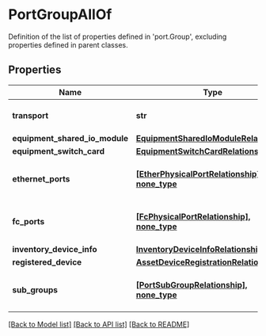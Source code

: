 # PortGroupAllOf

Definition of the list of properties defined in 'port.Group', excluding properties defined in parent classes.
## Properties
Name | Type | Description | Notes
------------ | ------------- | ------------- | -------------
**transport** | **str** | Type of port group. Values are Eth or Fc. | [optional] [readonly] 
**equipment_shared_io_module** | [**EquipmentSharedIoModuleRelationship**](EquipmentSharedIoModuleRelationship.md) |  | [optional] 
**equipment_switch_card** | [**EquipmentSwitchCardRelationship**](EquipmentSwitchCardRelationship.md) |  | [optional] 
**ethernet_ports** | [**[EtherPhysicalPortRelationship], none_type**](EtherPhysicalPortRelationship.md) | An array of relationships to etherPhysicalPort resources. | [optional] [readonly] 
**fc_ports** | [**[FcPhysicalPortRelationship], none_type**](FcPhysicalPortRelationship.md) | An array of relationships to fcPhysicalPort resources. | [optional] [readonly] 
**inventory_device_info** | [**InventoryDeviceInfoRelationship**](InventoryDeviceInfoRelationship.md) |  | [optional] 
**registered_device** | [**AssetDeviceRegistrationRelationship**](AssetDeviceRegistrationRelationship.md) |  | [optional] 
**sub_groups** | [**[PortSubGroupRelationship], none_type**](PortSubGroupRelationship.md) | An array of relationships to portSubGroup resources. | [optional] [readonly] 

[[Back to Model list]](../README.md#documentation-for-models) [[Back to API list]](../README.md#documentation-for-api-endpoints) [[Back to README]](../README.md)


